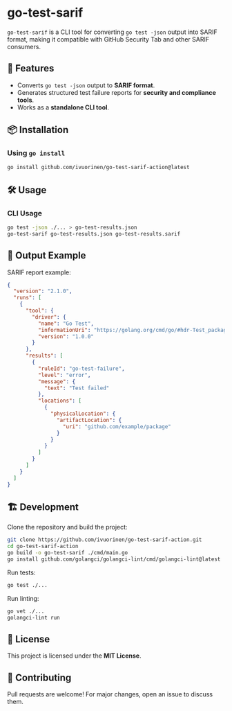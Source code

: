 # go-test-sarif

`go-test-sarif` is a CLI tool for converting `go test -json` output into SARIF format,
making it compatible with GitHub Security Tab and other SARIF consumers.

## 🚀 Features

- Converts `go test -json` output to **SARIF format**.
- Generates structured test failure reports for **security and compliance tools**.
- Works as a **standalone CLI tool**.

## 📦 Installation

### Using `go install`

```sh
go install github.com/ivuorinen/go-test-sarif-action@latest
```

## 🛠️ Usage

### CLI Usage

```sh
go test -json ./... > go-test-results.json
go-test-sarif go-test-results.json go-test-results.sarif
```

## 📜 Output Example

SARIF report example:

```json
{
  "version": "2.1.0",
  "runs": [
    {
      "tool": {
        "driver": {
          "name": "Go Test",
          "informationUri": "https://golang.org/cmd/go/#hdr-Test_packages",
          "version": "1.0.0"
        }
      },
      "results": [
        {
          "ruleId": "go-test-failure",
          "level": "error",
          "message": {
            "text": "Test failed"
          },
          "locations": [
            {
              "physicalLocation": {
                "artifactLocation": {
                  "uri": "github.com/example/package"
                }
              }
            }
          ]
        }
      ]
    }
  ]
}
```

## 🏗 Development

Clone the repository and build the project:

```sh
git clone https://github.com/ivuorinen/go-test-sarif-action.git
cd go-test-sarif-action
go build -o go-test-sarif ./cmd/main.go
go install github.com/golangci/golangci-lint/cmd/golangci-lint@latest
```

Run tests:

```sh
go test ./...
```

Run linting:

```sh
go vet ./...
golangci-lint run
```

## 📄 License

This project is licensed under the **MIT License**.

## 🤝 Contributing

Pull requests are welcome! For major changes, open an issue to discuss them.
